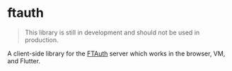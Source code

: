 # ftauth

> This library is still in development and should not be used in production.

A client-side library for the [FTAuth](https://github.com/ftauth/ftauth) server which works in the browser, VM, and Flutter. 